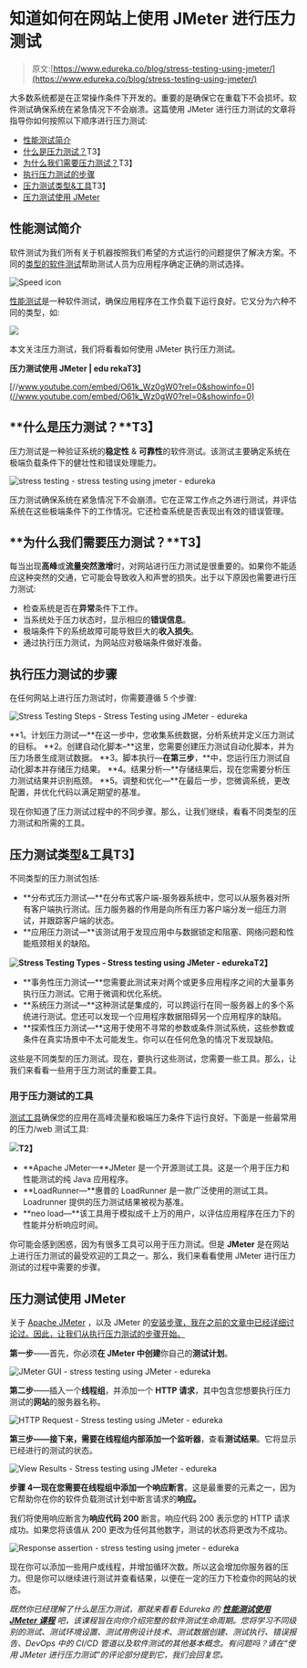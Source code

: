 # 知道如何在网站上使用 JMeter 进行压力测试

> 原文:[https://www.edureka.co/blog/stress-testing-using-jmeter/](https://www.edureka.co/blog/stress-testing-using-jmeter/)

大多数系统都是在正常操作条件下开发的。重要的是确保它在重载下不会损坏。软件测试确保系统在紧急情况下不会崩溃。这篇使用 JMeter 进行压力测试的文章将指导你如何按照以下顺序进行压力测试:

*   [性能测试简介](#performancetesting)
*   [什么是压力测试？](#stresstesting)T3】
*   [为什么我们需要压力测试？](#whystresstesting)T3】
*   [执行压力测试的步骤](#stresstestingsteps)
*   [压力测试类型&工具](#stresstestingtypes)T3】
*   [压力测试使用 JMeter](#stresstestingjmeter)

## **性能测试简介**

软件测试为我们所有关于机器按照我们希望的方式运行的问题提供了解决方案。不同的[类型的软件测试](https://www.edureka.co/blog/types-of-software-testing/)帮助测试人员为应用程序确定正确的测试选择。

![Speed icon](../Images/4b02f56cfeeb44062d6d5e1c79c90375.png)

[性能测试](https://www.edureka.co/blog/performance-testing-tutorial/)是一种软件测试，确保应用程序在工作负载下运行良好。它又分为六种不同的类型，如:

![](../Images/c76a2d0035caf81f0a8283436ffe8ea1.png)

本文关注压力测试，我们将看看如何使用 JMeter 执行压力测试。

**压力测试使用 JMeter | edu rekaT3】**

[//www.youtube.com/embed/O61k_Wz0gW0?rel=0&showinfo=0](//www.youtube.com/embed/O61k_Wz0gW0?rel=0&showinfo=0)

## **什么是压力测试？**T3】

压力测试是一种验证系统的**稳定性** & **可靠性**的软件测试。该测试主要确定系统在极端负载条件下的健壮性和错误处理能力。

![stress testing - stress testing using jmeter - edureka](../Images/a19f522cec0172630c8bc43f1bb317ca.png)

压力测试确保系统在紧急情况下不会崩溃。它在正常工作点之外进行测试，并评估系统在这些极端条件下的工作情况。它还检查系统是否表现出有效的错误管理。

## **为什么我们需要压力测试？**T3】

每当出现**高峰**或**流量突然激增**时，对网站进行压力测试是很重要的。如果你不能适应这种突然的交通，它可能会导致收入和声誉的损失。出于以下原因也需要进行压力测试:

*   检查系统是否在**异常**条件下工作。
*   当系统处于压力状态时，显示相应的**错误信息**。
*   极端条件下的系统故障可能导致巨大的**收入损失**。
*   通过执行压力测试，为网站应对极端条件做好准备。

## **执行压力测试的步骤**

在任何网站上进行压力测试时，你需要遵循 5 个步骤:

![Stress Testing Steps - Stress Testing using JMeter - edureka](../Images/38f09baefa9d8b4331a48ee84adf56d2.png)

**1。计划压力测试—**在这一步中，您收集系统数据，分析系统并定义压力测试的目标。 **2。创建自动化脚本–**这里，您需要创建压力测试自动化脚本，并为压力场景生成测试数据。 **3。脚本执行—**在第三步**，**中，您运行压力测试自动化脚本并存储压力结果。 **4。结果分析—**存储结果后，现在您需要分析压力测试结果并识别瓶颈。 **5。调整和优化—**在最后一步，您微调系统，更改配置，并优化代码以满足期望的基准。

现在你知道了压力测试过程中的不同步骤。那么，让我们继续，看看不同类型的压力测试和所需的工具。

## **压力测试类型&工具**T3】

不同类型的压力测试包括:

*   **分布式压力测试—**在分布式客户端-服务器系统中，您可以从服务器对所有客户端执行测试。压力服务器的作用是向所有压力客户端分发一组压力测试，并跟踪客户端的状态。
*   **应用压力测试—**该测试用于发现应用中与数据锁定和阻塞、网络问题和性能瓶颈相关的缺陷。

**![Stress Testing Types - Stress testing using JMeter - edureka](../Images/15289bc229c4027432b35766e7058336.png)T2】**

*   **事务性压力测试—**您需要此测试来对两个或更多应用程序之间的大量事务执行压力测试。它用于微调和优化系统。
*   **系统压力测试—**这种测试是集成的，可以跨运行在同一服务器上的多个系统进行测试。您还可以发现一个应用程序数据阻碍另一个应用程序的缺陷。
*   **探索性压力测试—**这用于使用不寻常的参数或条件测试系统，这些参数或条件在真实场景中不太可能发生。你可以在任何危急的情况下发现缺陷。

这些是不同类型的压力测试。现在，要执行这些测试，您需要一些工具。那么，让我们来看看一些用于压力测试的重要工具。

### **用于压力测试的工具**

[测试工具](https://www.edureka.co/blog/performance-testing-tools/)确保您的应用在高峰流量和极端压力条件下运行良好。下面是一些最常用的压力/web 测试工具:

**![](../Images/349b99c29b9a36d2b16c99c1031a9c36.png)T2】**

*   **Apache JMeter—**JMeter 是一个开源测试工具。这是一个用于压力和性能测试的纯 Java 应用程序。
*   **LoadRunner—**惠普的 LoadRunner 是一款广泛使用的测试工具。Loadrunner 提供的压力测试结果被视为基准。
*   **neo load—**该工具用于模拟成千上万的用户，以评估应用程序在压力下的性能并分析响应时间。

你可能会感到困惑，因为有很多工具可以用于压力测试。但是 **JMeter** 是在网站上进行压力测试的最受欢迎的工具之一。那么，我们来看看使用 JMeter 进行压力测试的过程中需要的步骤。

## **压力测试使用 JMeter**

关于 [Apache JMeter](https://www.edureka.co/blog/jmeter-tutorial/) ，以及 JMeter 的[安装步骤，我在之前的文章中已经详细讨论过。因此，让我们从执行压力测试的步骤开始。](https://www.edureka.co/blog/how-to-install-jmeter/)

**第一步**——首先，你必须**在 JMeter 中创建**你自己的**测试计划**。

![JMeter GUI - stress testing using JMeter - edureka](../Images/22c379c830ddef1a64bb6bcb4fafa648.png)

**第二步**——插入一个**线程组**，并添加一个 **HTTP 请求**，其中包含您想要执行压力测试的**网站**的服务器名称。

![HTTP Request - Stress testing using JMeter - edureka](../Images/088f7999f0f590819a750b385301a901.png)

**第三步——**接下来，需要在线程组内部添加一个**监听器**，查看**测试结果**。它将显示已经进行的测试的状态。

![View Results - Stress testing using JMeter - edureka](../Images/18d47bcd4588c1eb7baa5b7a97817dad.png)

**步骤 4—**现在您需要在线程组中添加一个**响应断言**。这是最重要的元素之一，因为它帮助你在你的软件负载测试计划中断言请求的**响应。**

我们将使用响应断言为**响应代码 200** 断言。响应代码 200 表示您的 HTTP 请求成功。如果您将该值从 200 更改为任何其他数字，测试的状态将更改为不成功。

![Response assertion - stress testing using jmeter - edureka](../Images/b6dee5c8718e6f4e6b74441d05ab442b.png)

现在你可以添加一些用户或线程，并增加循环次数。所以这会增加你服务器的压力。但是你可以继续进行测试并查看结果，以便在一定的压力下检查你的网站的状态。

*既然你已经理解了什么是压力测试，那就来看看 Edureka 的 [**性能测试使用 JMeter 课程**](https://www.edureka.co/jmeter-training-performance-testing) 吧，该课程旨在向你介绍完整的软件测试生命周期。您将学习不同级别的测试、测试环境设置、测试用例设计技术、测试数据创建、测试执行、错误报告、DevOps 中的 CI/CD 管道以及软件测试的其他基本概念。有问题吗？请在“使用 JMeter 进行压力测试”的评论部分提到它，我们会回复您。*